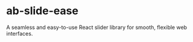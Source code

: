 # ab-slide-ease
A seamless and easy-to-use React slider library for smooth, flexible web interfaces.
